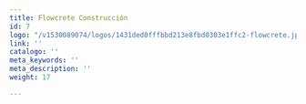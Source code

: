 ```yaml
---
title: Flowcrete Construcción
id: 7
logo: "/v1530089074/logos/1431ded0fffbbd213e8fbd0303e1ffc2-flowcrete.jpg"
link: ''
catalogo: ''
meta_keywords: ''
meta_description: ''
weight: 17

---
```


